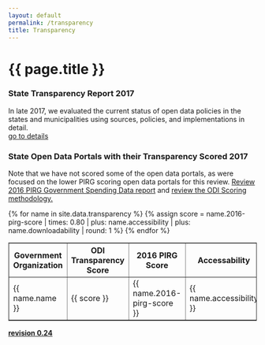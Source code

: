```yaml
---
layout: default
permalink: /transparency
title: Transparency
---
```

# {{ page.title }}

### State Transparency Report 2017
In late 2017, we evaluated the current status of open data policies in the states and municipalities using sources, policies, and implementations in detail.
<br>
<a href="/transparency-scorecard">go to details</a>

### State Open Data Portals with their Transparency Scored 2017
Note that we have not scored some of the open data portals, as were focused on the lower PIRG scoring open data portals for this review. <a target="_blank" href="https://uspirgedfund.org/reports/usp/following-money-2016-0">Review 2016 PIRG Government Spending Data report</a> and <a target="_blank" href="/scoring">review the ODI Scoring methodology.</a>

<table cellpadding="10" border="1">
	<tr>
		<th>Government Organization</th>
		<th>ODI Transparency Score</th>
		<th>2016 PIRG Score</th>
		<th>Accessability</th>
		<th>Downloadability</th>
		<th>Comments</th>
	</tr>
{% for name in site.data.transparency %}
{% assign score = name.2016-pirg-score | times: 0.80 | plus: name.accessibility | plus: name.downloadability | round: 1 %}
  <tr>
  	<td class="tablecolumn">{{ name.name }}</td>
  	<td class="tablecolumn">{{ score }}</td>
  	<td class="tablecolumn">{{ name.2016-pirg-score }}</td>
  	<td class="tablecolumn">{{ name.accessibility }}</td>
  	<td class="tablecolumn">{{ name.downloadability }}</td>
  	<td class="tablecolumn largetablecolumn" style="max-width:200 px">{{ name.comments }}</td>
  </tr>
{% endfor %}
</table>

**<a target="_blank" href="https://github.com/opendatainitiative/transparency/tree/0.24">revision 0.24</a>**